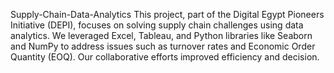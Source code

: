 Supply-Chain-Data-Analytics
This project, part of the Digital Egypt Pioneers Initiative (DEPI), focuses on solving supply chain challenges using data analytics. We leveraged Excel, Tableau, and Python libraries like Seaborn and NumPy to address issues such as turnover rates and Economic Order Quantity (EOQ). Our collaborative efforts improved efficiency and decision.
